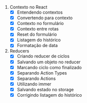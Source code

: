 1. Contexto no React
	- [x] Entendendo contextos
	- [x] Convertendo para contexto
	- [x] Contexto no formulário
	- [x] Contexto entre rotas
	- [x] Reset do formulário
	- [x] Listagem do histórico
	- [x] Formatação de data
2. Reducers
	- [x] Criando reducer de ciclos
	- [x] Salvando um objeto no reducer
	- [x] Marcando ciclo como finalizado
	- [x] Separando Action Types
	- [x] Separando Actions
	- [x] Utilizando immer
	- [x] Salvando estado no storage
	- [x] Corrigindo listagem do histórico